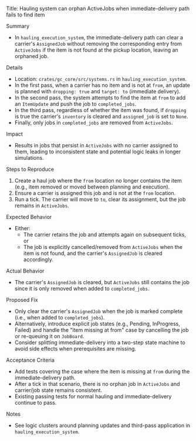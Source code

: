 Title: Hauling system can orphan ActiveJobs when immediate-delivery path fails to find item

Summary
- In `hauling_execution_system`, the immediate-delivery path can clear a carrier's `AssignedJob` without removing the corresponding entry from `ActiveJobs` if the item is not found at the pickup location, leaving an orphaned job.

Details
- Location: `crates/gc_core/src/systems.rs` in `hauling_execution_system`.
- In the first pass, when a carrier has no item and is not at `from`, an update is planned with `dropping: true` and `target: to` (immediate delivery).
- In the second pass, the system attempts to find the item at `from` to add an `ItemUpdate` and push the job to `completed_jobs`.
- In the third pass, regardless of whether the item was found, if `dropping` is true the carrier's `inventory` is cleared and `assigned_job` is set to `None`.
- Finally, only jobs in `completed_jobs` are removed from `ActiveJobs`.

Impact
- Results in jobs that persist in `ActiveJobs` with no carrier assigned to them, leading to inconsistent state and potential logic leaks in longer simulations.

Steps to Reproduce
1) Create a haul job where the `from` location no longer contains the item (e.g., item removed or moved between planning and execution).
2) Ensure a carrier is assigned this job and is not at the `from` location.
3) Run a tick. The carrier will move to `to`, clear its assignment, but the job remains in `ActiveJobs`.

Expected Behavior
- Either:
  - The carrier retains the job and attempts again on subsequent ticks, or
  - The job is explicitly cancelled/removed from `ActiveJobs` when the item is not found, and the carrier's `AssignedJob` is cleared accordingly.

Actual Behavior
- The carrier's `AssignedJob` is cleared, but `ActiveJobs` still contains the job since it is only removed when added to `completed_jobs`.

Proposed Fix
- Only clear the carrier's `AssignedJob` when the job is marked complete (i.e., when added to `completed_jobs`).
- Alternatively, introduce explicit job states (e.g., Pending, InProgress, Failed) and handle the "item missing at from" case by cancelling the job or re-queuing it on `JobBoard`.
- Consider splitting immediate-delivery into a two-step state machine to avoid side effects when prerequisites are missing.

Acceptance Criteria
- Add tests covering the case where the item is missing at `from` during the immediate-delivery path.
- After a tick in that scenario, there is no orphan job in `ActiveJobs` and carrier/job state remains consistent.
- Existing passing tests for normal hauling and immediate-delivery continue to pass.

Notes
- See logic clusters around planning updates and third-pass application in `hauling_execution_system`.
